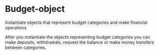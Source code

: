 # Budget-object
Instantiate objects that represent budget categories and make financial operations

After you instantiate the objects representing budget categories you can make deposits, withdrawals, request the balance or make money transfers between categories.
